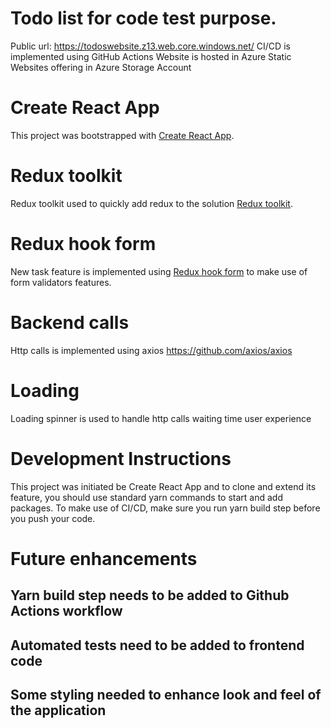 # Todo list for code test purpose.
Public url: https://todoswebsite.z13.web.core.windows.net/
CI/CD is implemented using GitHub Actions
Website is hosted in Azure Static Websites offering in Azure Storage Account

# Create React App

This project was bootstrapped with [Create React App](https://github.com/facebook/create-react-app).


# Redux toolkit

Redux toolkit used to quickly add redux to the solution [Redux toolkit](https://redux-toolkit.js.org/).


# Redux hook form

New task feature is implemented using [Redux hook form](https://react-hook-form.com/) to make use of form validators features.

# Backend calls
Http calls is implemented using axios https://github.com/axios/axios

# Loading
Loading spinner is used to handle http calls waiting time user experience

# Development Instructions
This project was initiated be Create React App and to clone and extend its feature, you should use standard yarn commands to start and add packages.
To make use of CI/CD, make sure you run yarn build step before you push your code.

# Future enhancements
## Yarn build step needs to be added to Github Actions workflow
## Automated tests need to be added to frontend code
## Some styling needed to enhance look and feel of the application